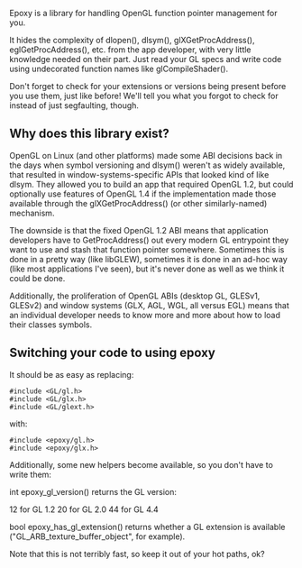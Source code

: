 Epoxy is a library for handling OpenGL function pointer management for
you.

It hides the complexity of dlopen(), dlsym(), glXGetProcAddress(),
eglGetProcAddress(), etc. from the app developer, with very little
knowledge needed on their part.  Just read your GL specs and write
code using undecorated function names like glCompileShader().

Don't forget to check for your extensions or versions being present
before you use them, just like before!  We'll tell you what you forgot
to check for instead of just segfaulting, though.

Why does this library exist?
----------------------------

OpenGL on Linux (and other platforms) made some ABI decisions back in
the days when symbol versioning and dlsym() weren't as widely
available, that resulted in window-systems-specific APIs that looked
kind of like dlsym.  They allowed you to build an app that required
OpenGL 1.2, but could optionally use features of OpenGL 1.4 if the
implementation made those available through the glXGetProcAddress()
(or other similarly-named) mechanism.

The downside is that the fixed OpenGL 1.2 ABI means that application
developers have to GetProcAddress() out every modern GL entrypoint
they want to use and stash that function pointer somewhere.  Sometimes
this is done in a pretty way (like libGLEW), sometimes it is done in
an ad-hoc way (like most applications I've seen), but it's never done
as well as we think it could be done.

Additionally, the proliferation of OpenGL ABIs (desktop GL, GLESv1,
GLESv2) and window systems (GLX, AGL, WGL, all versus EGL) means that
an individual developer needs to know more and more about how to load
their classes symbols.

Switching your code to using epoxy
----------------------------------

It should be as easy as replacing:

    #include <GL/gl.h>
    #include <GL/glx.h>
    #include <GL/glext.h>

with:

    #include <epoxy/gl.h>
    #include <epoxy/glx.h>

Additionally, some new helpers become available, so you don't have to
write them:

int epoxy_gl_version() returns the GL version:

12 for GL 1.2
20 for GL 2.0
44 for GL 4.4

bool epoxy_has_gl_extension() returns whether a GL extension is
available ("GL_ARB_texture_buffer_object", for example).

Note that this is not terribly fast, so keep it out of your hot paths,
ok?
